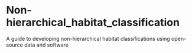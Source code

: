 # Non-hierarchical_habitat_classification
A guide to developing non-hierarchical habitat classifications using open-source data and software
